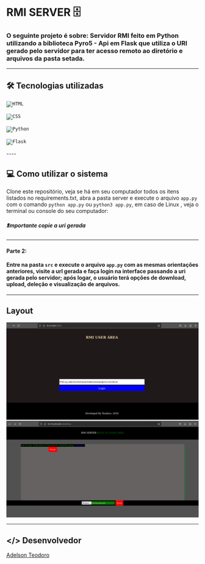 # RMI SERVER 🗄️

### O seguinte projeto é sobre: Servidor RMI feito em Python utilizando a biblioteca Pyro5 - Api em Flask que utiliza o URI gerado pelo servidor para ter acesso remoto ao diretório e arquivos da pasta setada.
----

## 🛠️ Tecnologias utilizadas
<div>

<code><img width="50" src="https://user-images.githubusercontent.com/25181517/192158954-f88b5814-d510-4564-b285-dff7d6400dad.png" alt="HTML" title="HTML"/></code>

<code><img width="50" src="https://user-images.githubusercontent.com/25181517/183898674-75a4a1b1-f960-4ea9-abcb-637170a00a75.png" alt="CSS" title="CSS"/></code>

<code><img width="50" src="https://user-images.githubusercontent.com/25181517/183423507-c056a6f9-1ba8-4312-a350-19bcbc5a8697.png" alt="Python" title="Python"/></code>

<code><img width="50" src="https://user-images.githubusercontent.com/25181517/183423775-2276e25d-d43d-4e58-890b-edbc88e915f7.png" alt="Flask" title="Flask"/></code>
</div>
----

## 💻 Como utilizar o sistema
Clone este repositório, veja se há em seu computador todos os itens listados no requirements.txt, abra a pasta server e execute o arquivo `app.py` com o comando 
`python app.py` ou `python3 app.py`, em caso de Linux , veja o terminal ou console do seu computador:  
##### :exclamation:Importante *copie a uri gerada*

---
#### Parte 2:
#### Entre  na pasta `src` e execute o arquivo `app.py` com as mesmas orientações anteriores, visite a url gerada e faça login na interface passando a uri gerada pelo servidor; após logar, o usuário terá opções de download, upload, deleção e visualização de arquivos.
----
## Layout
![Login](assets/login_area.png)
![layout area ](assets/server_side.png)


----
## </> Desenvolvedor 
[Adelson Teodoro](https://github.com/imrooteodoro)






